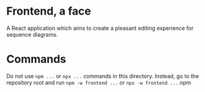 # Frontend, a face

A React application which aims to create a pleasant editing experience for sequence diagrams.

# Commands

Do not use `npm ...` or `npx ...` commands in this directory. Instead, go to the repository root and run `npm -w frontend ...` or `npx -w frontend ...`.npm
